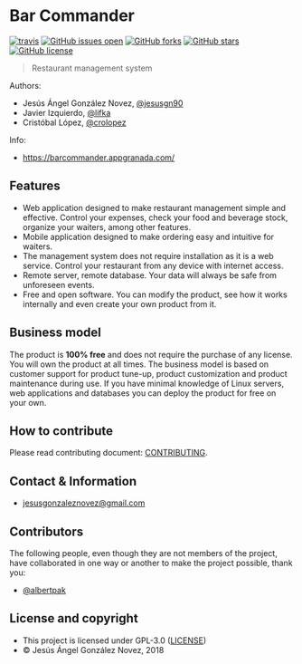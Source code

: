 # Bar Commander

[![travis](https://travis-ci.org/bar-commander/bar-commander.svg?branch=master)](https://travis-ci.org/bar-commander/bar-commander)
[![GitHub issues open](https://img.shields.io/github/issues/bar-commander/bar-commander.svg?maxAge=2592000)]() 
[![GitHub forks](https://img.shields.io/github/forks/bar-commander/bar-commander.svg)]() 
[![GitHub stars](https://img.shields.io/github/stars/bar-commander/bar-commander.svg)]() 
[![GitHub license](https://img.shields.io/github/license/bar-commander/bar-commander.svg)]() 

> Restaurant management system

Authors: 

- Jesús Ángel González Novez, [@jesusgn90](https://github.com/jesusgn90)
- Javier Izquierdo, [@lifka](https://github.com/lifka)
- Cristóbal López, [@crolopez](https://github.com/crolopez)

Info:

- https://barcommander.appgranada.com/

## Features

- Web application designed to make restaurant management simple and effective. Control your expenses, check your food and beverage stock, organize your waiters, among other features.
- Mobile application designed to make ordering easy and intuitive for waiters.
- The management system does not require installation as it is a web service. Control your restaurant from any device with internet access.
- Remote server, remote database. Your data will always be safe from unforeseen events. 
- Free and open software. You can modify the product, see how it works internally and even create your own product from it.

## Business model

The product is __100% free__ and does not require the purchase of any license. You will own the product at all times. The business model is based on customer support for product tune-up, product customization and product maintenance during use. If you have minimal knowledge of Linux servers, web applications and databases you can deploy the product for free on your own.

## How to contribute

Please read contributing document: [CONTRIBUTING](CONTRIBUTING.md).

## Contact & Information

- jesusgonzaleznovez@gmail.com

## Contributors

The following people, even though they are not members of the project, have collaborated in one way or another to make the project possible, thank you:

- [@albertpak](https://github.com/albertpak)

## License and copyright

- This project is licensed under GPL-3.0 ([LICENSE](LICENSE))
- &copy; Jesús Ángel González Novez, 2018
